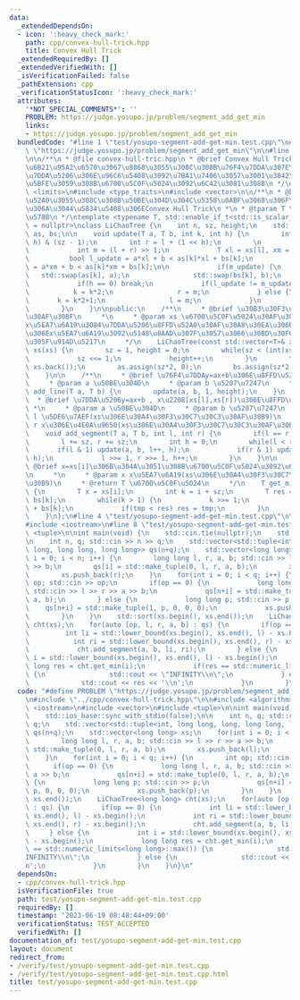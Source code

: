 ```yaml
---
data:
  _extendedDependsOn:
  - icon: ':heavy_check_mark:'
    path: cpp/convex-hull-trick.hpp
    title: Convex Hull Trick
  _extendedRequiredBy: []
  _extendedVerifiedWith: []
  _isVerificationFailed: false
  _pathExtension: cpp
  _verificationStatusIcon: ':heavy_check_mark:'
  attributes:
    '*NOT_SPECIAL_COMMENTS*': ''
    PROBLEM: https://judge.yosupo.jp/problem/segment_add_get_min
    links:
    - https://judge.yosupo.jp/problem/segment_add_get_min
  bundledCode: "#line 1 \"test/yosupo-segment-add-get-min.test.cpp\"\n#define PROBLEM\
    \ \"https://judge.yosupo.jp/problem/segment_add_get_min\"\n\n#line 2 \"cpp/convex-hull-trick.hpp\"\
    \n\n/**\n * @file convex-hull-tric.hpp\n * @brief Convex Hull Trick\n *\n * \u4E00\
    \u6B21\u95A2\u6570\u3067\u8868\u3055\u308C\u308B\u76F4\u7DDA\u307E\u305F\u306F\
    \u7DDA\u5206\u306E\u96C6\u5408\u3092\u7BA1\u7406\u3057\u3001\u3042\u308Bx\u306B\
    \u5BFE\u3059\u308B\u6700\u5C0F\u5024\u3092\u6C42\u3081\u308B\n */\n\n#include\
    \ <limits>\n#include <type_traits>\n#include <vector>\n\n/**\n * @brief \u8FFD\
    \u52A0\u3055\u308C\u308B\u50BE\u304D\u304C\u5358\u8ABF\u3068\u306F\u9650\u3089\
    \u306A\u3044\u5834\u5408\u306EConvex Hull Trick\n *\n * @tparam T \u5024\u306E\
    \u578B\n */\ntemplate <typename T, std::enable_if_t<std::is_scalar_v<T>, std::nullptr_t>\
    \ = nullptr>\nclass LiChaoTree {\n    int n, sz, height;\n    std::vector<T> xs,\
    \ as, bs;\n\n    void update(T a, T b, int k, int h) {\n        int l = (k <<\
    \ h) & (sz - 1);\n        int r = l + (1 << h);\n        \n        while(1) {\n\
    \            int m = (l + r) >> 1;\n            T xl = xs[l], xm = xs[m];\n  \
    \          bool l_update = a*xl + b < as[k]*xl + bs[k];\n            bool m_update\
    \ = a*xm + b < as[k]*xm + bs[k];\n\n            if(m_update) {\n             \
    \   std::swap(as[k], a);\n                std::swap(bs[k], b);\n            }\n\
    \            if(h == 0) break;\n            if(l_update != m_update) {\n     \
    \           k = k*2;\n                r = m;\n            } else {\n         \
    \       k = k*2+1;\n                l = m;\n            }\n            h--;\n\
    \        }\n    }\n\npublic:\n    /**\n     * @brief \u30B3\u30F3\u30B9\u30C8\u30E9\
    \u30AF\u30BF\n     *\n     * @param xs \u6700\u5C0F\u5024\u30AF\u30A8\u30EA\u306E\
    x\u5EA7\u6A19\u3084\u7DDA\u5206\u8FFD\u52A0\u30AF\u30A8\u30EA\u306E\u4E21\u7AEF\
    \u306Ex\u5EA7\u6A19\u3092\u5148\u8AAD\u307F\u3057\u3066\u30BD\u30FC\u30C8\u3057\
    \u305F\u914D\u5217\n     */\n    LiChaoTree(const std::vector<T>& xs) : n(xs.size()),\
    \ xs(xs) {\n        sz = 1, height = 0;\n        while(sz < (int)xs.size()) {\n\
    \            sz <<= 1;\n            height++;\n        }\n        this->xs.resize(sz,\
    \ xs.back());\n        as.assign(sz*2, 0);\n        bs.assign(sz*2, std::numeric_limits<T>::max());\n\
    \    }\n\n    /**\n     * @brief \u76F4\u7DDAy=ax+b\u306E\u8FFD\u52A0\n     *\n\
    \     * @param a \u50BE\u304D\n     * @param b \u5207\u7247\n     */\n    void\
    \ add_line(T a, T b) {\n        update(a, b, 1, height);\n    }\n    /**\n   \
    \  * @brief \u7DDA\u5206y=ax+b , x\u2208[xs[l],xs[r])\u306E\u8FFD\u52A0\n    \
    \ *\n     * @param a \u50BE\u304D\n     * @param b \u5207\u7247\n     * @param\
    \ l \u5DE6\u7AEF(xs\u306E\u30A4\u30F3\u30C7\u30C3\u30AF\u30B9)\n     * @param\
    \ r x\u306E\u4E0A\u9650(xs\u306E\u30A4\u30F3\u30C7\u30C3\u30AF\u30B9)\n     */\n\
    \    void add_segment(T a, T b, int l, int r) {\n        if(l == r) return;\n\
    \        l += sz, r += sz;\n        int h = 0;\n        while(l < r) {\n     \
    \       if(l & 1) update(a, b, l++, h);\n            if(r & 1) update(a, b, --r,\
    \ h);\n            l >>= 1, r >>= 1, h++;\n        }\n    }\n\n    /**\n     *\
    \ @brief x=xs[i]\u306B\u304A\u3051\u308B\u6700\u5C0F\u5024\u3092\u6C42\u3081\u308B\
    \n     *\n     * @param x x\u5EA7\u6A19(xs\u306E\u30A4\u30F3\u30C7\u30C3\u30AF\
    \u30B9)\n     * @return T \u6700\u5C0F\u5024\n     */\n    T get_min(int i) const\
    \ {\n        T x = xs[i];\n        int k = i + sz;\n        T res = as[k]*x +\
    \ bs[k];\n        while(k > 1) {\n            k >>= 1;\n            T tmp = as[k]*x\
    \ + bs[k];\n            if(tmp < res) res = tmp;\n        }\n        return res;\n\
    \    }\n};\n#line 4 \"test/yosupo-segment-add-get-min.test.cpp\"\n\n#include <algorithm>\n\
    #include <iostream>\n#line 8 \"test/yosupo-segment-add-get-min.test.cpp\"\n#include\
    \ <tuple>\n\nint main(void) {\n    std::cin.tie(nullptr);\n    std::ios_base::sync_with_stdio(false);\n\
    \n    int n, q; std::cin >> n >> q;\n    std::vector<std::tuple<int, long long,\
    \ long, long long, long long>> qs(n+q);\n    std::vector<long long> xs;\n    for(int\
    \ i = 0; i < n; i++) {\n        long long l, r, a, b; std::cin >> l >> r >> a\
    \ >> b;\n        qs[i] = std::make_tuple(0, l, r, a, b);\n        xs.push_back(l);\n\
    \        xs.push_back(r);\n    }\n    for(int i = 0; i < q; i++) {\n        int\
    \ op; std::cin >> op;\n        if(op == 0) {\n            long long l, r, a, b;\
    \ std::cin >> l >> r >> a >> b;\n            qs[n+i] = std::make_tuple(0, l, r,\
    \ a, b);\n        } else {\n            long long p; std::cin >> p;\n        \
    \    qs[n+i] = std::make_tuple(1, p, 0, 0, 0);\n            xs.push_back(p);\n\
    \        }\n    }\n    std::sort(xs.begin(), xs.end());\n    LiChaoTree<long long>\
    \ cht(xs);\n    for(auto [op, l, r, a, b] : qs) {\n        if(op == 0) {\n   \
    \         int li = std::lower_bound(xs.begin(), xs.end(), l) - xs.begin();\n \
    \           int ri = std::lower_bound(xs.begin(), xs.end(), r) - xs.begin();\n\
    \            cht.add_segment(a, b, li, ri);\n        } else {\n            int\
    \ i = std::lower_bound(xs.begin(), xs.end(), l) - xs.begin();\n            long\
    \ long res = cht.get_min(i);\n            if(res == std::numeric_limits<long long>::max())\
    \ {\n                std::cout << \"INFINITY\\n\";\n            } else {\n   \
    \             std::cout << res << '\\n';\n            }\n        }\n    }\n}\n"
  code: "#define PROBLEM \"https://judge.yosupo.jp/problem/segment_add_get_min\"\n\
    \n#include \"../cpp/convex-hull-trick.hpp\"\n\n#include <algorithm>\n#include\
    \ <iostream>\n#include <vector>\n#include <tuple>\n\nint main(void) {\n    std::cin.tie(nullptr);\n\
    \    std::ios_base::sync_with_stdio(false);\n\n    int n, q; std::cin >> n >>\
    \ q;\n    std::vector<std::tuple<int, long long, long, long long, long long>>\
    \ qs(n+q);\n    std::vector<long long> xs;\n    for(int i = 0; i < n; i++) {\n\
    \        long long l, r, a, b; std::cin >> l >> r >> a >> b;\n        qs[i] =\
    \ std::make_tuple(0, l, r, a, b);\n        xs.push_back(l);\n        xs.push_back(r);\n\
    \    }\n    for(int i = 0; i < q; i++) {\n        int op; std::cin >> op;\n  \
    \      if(op == 0) {\n            long long l, r, a, b; std::cin >> l >> r >>\
    \ a >> b;\n            qs[n+i] = std::make_tuple(0, l, r, a, b);\n        } else\
    \ {\n            long long p; std::cin >> p;\n            qs[n+i] = std::make_tuple(1,\
    \ p, 0, 0, 0);\n            xs.push_back(p);\n        }\n    }\n    std::sort(xs.begin(),\
    \ xs.end());\n    LiChaoTree<long long> cht(xs);\n    for(auto [op, l, r, a, b]\
    \ : qs) {\n        if(op == 0) {\n            int li = std::lower_bound(xs.begin(),\
    \ xs.end(), l) - xs.begin();\n            int ri = std::lower_bound(xs.begin(),\
    \ xs.end(), r) - xs.begin();\n            cht.add_segment(a, b, li, ri);\n   \
    \     } else {\n            int i = std::lower_bound(xs.begin(), xs.end(), l)\
    \ - xs.begin();\n            long long res = cht.get_min(i);\n            if(res\
    \ == std::numeric_limits<long long>::max()) {\n                std::cout << \"\
    INFINITY\\n\";\n            } else {\n                std::cout << res << '\\\
    n';\n            }\n        }\n    }\n}\n"
  dependsOn:
  - cpp/convex-hull-trick.hpp
  isVerificationFile: true
  path: test/yosupo-segment-add-get-min.test.cpp
  requiredBy: []
  timestamp: '2023-06-19 08:48:44+09:00'
  verificationStatus: TEST_ACCEPTED
  verifiedWith: []
documentation_of: test/yosupo-segment-add-get-min.test.cpp
layout: document
redirect_from:
- /verify/test/yosupo-segment-add-get-min.test.cpp
- /verify/test/yosupo-segment-add-get-min.test.cpp.html
title: test/yosupo-segment-add-get-min.test.cpp
---
```

